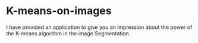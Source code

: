 # K-means-on-images
I have provided an application to give you an impression about the power of the K-means algorithm in the image Segmentation.
